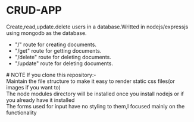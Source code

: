 # CRUD-APP
Create,read,update.delete users in a database.Writted in nodejs/expressjs using mongodb as the database.
<ul>
  <li>"/" route for creating documents.</li>  
  <li>"/get" route for getting documents.  </li>
  <li>"/delete" route for deleting documents. </li> 
  <li>"/update" route for deleting documents. </li>
  </ul>
# NOTE 
If you clone this repository:- <br/> Maintain the file structure to make it easy to render static css files(or images if you want to)<br/>The node modules directory will be installed once you install nodejs or if you already have it installed<br/>The forms used for input have no styling to them,I focused mainly on the functionality
